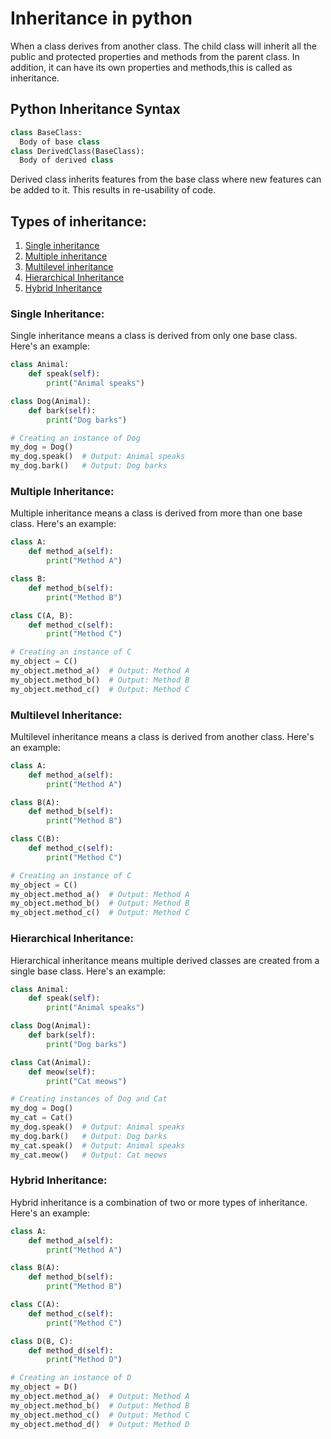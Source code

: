 # Inheritance in python
When a class derives from another class. The child class will inherit all the public and protected properties and methods from the parent class. In addition, it can have its own properties and methods,this is called as inheritance.

## Python Inheritance Syntax
```python
class BaseClass:
  Body of base class
class DerivedClass(BaseClass):
  Body of derived class
  ```
Derived class inherits features from the base class where new features can be added to it. This results in re-usability of code.

## Types of inheritance:
1. [Single inheritance](#single-inheritance)
2. [Multiple inheritance](#multiple-inheritance)
3. [Multilevel inheritance](#multilevel-inheritance)
4. [Hierarchical Inheritance](#hierarchical-inheritance)
5. [Hybrid Inheritance](#hybrid-inheritance)

### Single Inheritance:
Single inheritance means a class is derived from only one base class. Here's an example:
```python
class Animal:
    def speak(self):
        print("Animal speaks")

class Dog(Animal):
    def bark(self):
        print("Dog barks")

# Creating an instance of Dog
my_dog = Dog()
my_dog.speak()  # Output: Animal speaks
my_dog.bark()   # Output: Dog barks
```
### Multiple Inheritance:
Multiple inheritance means a class is derived from more than one base class.
Here's an example:
```python
class A:
    def method_a(self):
        print("Method A")

class B:
    def method_b(self):
        print("Method B")

class C(A, B):
    def method_c(self):
        print("Method C")

# Creating an instance of C
my_object = C()
my_object.method_a()  # Output: Method A
my_object.method_b()  # Output: Method B
my_object.method_c()  # Output: Method C
```

### Multilevel Inheritance:
Multilevel inheritance means a class is derived from another class.
Here's an example:
```python
class A:
    def method_a(self):
        print("Method A")

class B(A):
    def method_b(self):
        print("Method B")

class C(B):
    def method_c(self):
        print("Method C")

# Creating an instance of C
my_object = C()
my_object.method_a()  # Output: Method A
my_object.method_b()  # Output: Method B
my_object.method_c()  # Output: Method C
```

### Hierarchical Inheritance:
Hierarchical inheritance means multiple derived classes are created from a single base class.
Here's an example:
```python
class Animal:
    def speak(self):
        print("Animal speaks")

class Dog(Animal):
    def bark(self):
        print("Dog barks")

class Cat(Animal):
    def meow(self):
        print("Cat meows")

# Creating instances of Dog and Cat
my_dog = Dog()
my_cat = Cat()
my_dog.speak()  # Output: Animal speaks
my_dog.bark()   # Output: Dog barks
my_cat.speak()  # Output: Animal speaks
my_cat.meow()   # Output: Cat meows
```

### Hybrid Inheritance:
Hybrid inheritance is a combination of two or more types of inheritance.
Here's an example:
```python
class A:
    def method_a(self):
        print("Method A")

class B(A):
    def method_b(self):
        print("Method B")

class C(A):
    def method_c(self):
        print("Method C")

class D(B, C):
    def method_d(self):
        print("Method D")

# Creating an instance of D
my_object = D()
my_object.method_a()  # Output: Method A
my_object.method_b()  # Output: Method B
my_object.method_c()  # Output: Method C
my_object.method_d()  # Output: Method D
```